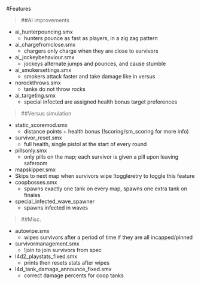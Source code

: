 #Features  

>##AI improvements  
>
 * ai_hunterpouncing.smx  
   * hunters pounce as fast as players, in a zig zag pattern
 * ai_chargefromclose.smx  
   * chargers only charge when they are close to survivors
 * ai_jockeybehaviour.smx  
   * jockeys alternate jumps and pounces, and cause stumble
 * ai_smokersettings.smx  
   * smokers attack faster and take damage like in versus
 * norockthrows.smx  
   * tanks do not throw rocks
 * ai_targeting.smx  
   * special infected are assigned health bonus target preferences

>##Versus simulation
>
 * static_scoremod.smx
   * distance points + health bonus (!scoring/sm_scoring for more info)
 * survivor_reset.smx
   * full health, single pistol at the start of every round
 * pillsonly.smx
   * only pills on the map; each survivor is given a pill upon leaving saferoom
 * mapskipper.smx  
  * Skips to next map when survivors wipe !toggleretry to toggle this feature
 * coopbosses.smx  
   * spawns exactly one tank on every map, spawns one extra tank on finales
 * special_infected_wave_spawner 
   * spawns infected in waves

>##Misc.
>
 * autowipe.smx
   * wipes survivors after a period of time if they are all incapped/pinned
 * survivormanagement.smx
   * !join to join survivors from spec
 * l4d2_playstats_fixed.smx 
   * prints then resets stats after wipes
 * l4d_tank_damage_announce_fixed.smx  
   * correct damage percents for coop tanks 
